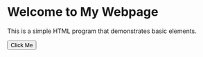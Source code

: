 <!DOCTYPE html>
<html lang="en">
<head>
    <meta charset="UTF-8">
    <meta name="viewport" content="width=device-width, initial-scale=1.0">
    <title>Simple HTML Program</title>
</head>
<body>
    <h1>Welcome to My Webpage</h1>
    <p>This is a simple HTML program that demonstrates basic elements.</p>
    <button onclick="alert('Hello! You clicked the button.')">Click Me</button>
</body>
</html>
